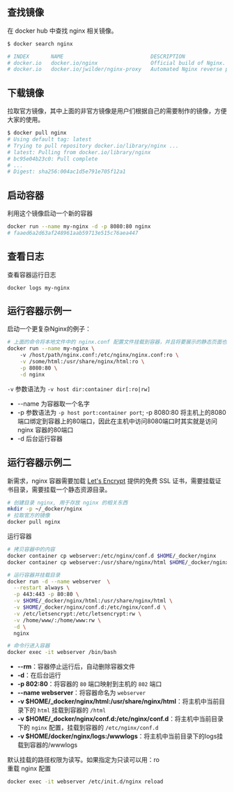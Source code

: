 
## 查找镜像

在 docker hub 中查找 nginx 相关镜像。

```bash
$ docker search nginx

# INDEX       NAME                            DESCRIPTION                                     STARS     OFFICIAL   AUTOMATED
# docker.io   docker.io/nginx                 Official build of Nginx.                        7006      [OK]
# docker.io   docker.io/jwilder/nginx-proxy   Automated Nginx reverse proxy for docker c...   1137                 [OK]
```

## 下载镜像

拉取官方镜像，其中上面的非官方镜像是用户们根据自己的需要制作的镜像，方便大家的使用。

```bash
$ docker pull nginx
# Using default tag: latest
# Trying to pull repository docker.io/library/nginx ...
# latest: Pulling from docker.io/library/nginx
# bc95e04b23c0: Pull complete
# ...
# Digest: sha256:004ac1d5e791e705f12a1
```

## 启动容器

利用这个镜像启动一个新的容器

```bash
docker run --name my-nginx -d -p 8080:80 nginx
# faaed6a2d63af248961aab59713e515c76aea447
```

## 查看日志

查看容器运行日志

```
docker logs my-nginx
```

## 运行容器示例一

启动一个更复杂Nginx的例子：

```bash
# 上面的命令将本地文件中的 nginx.conf 配置文件挂载到容器，并且将要展示的静态页面也挂载到容器。
docker run --name my-nginx \ 
    -v /host/path/nginx.conf:/etc/nginx/nginx.conf:ro \
    -v /some/html:/usr/share/nginx/html:ro \
    -p 8080:80 \
    -d nginx
```

`-v` 参数语法为 `-v host dir:container dir[:ro|rw]`

- --name 为容器取一个名字
- -p 参数语法为 `-p host port:container port`; -p 8080:80 将主机上的8080端口绑定到容器上的80端口，因此在主机中访问8080端口时其实就是访问 nginx 容器的80端口
- -d 后台运行容器

## 运行容器示例二

新需求，nginx 容器需要加载 [Let's Encrypt](https://www.sslforfree.com/) 提供的免费 SSL 证书，需要挂载证书目录，需要挂载一个静态资源目录。

```bash
# 创建目录 nginx, 用于存放 nginx 的相关东西
mkdir -p ~/_docker/nginx
# 拉取官方的镜像
docker pull nginx
```

运行容器

```bash
# 拷贝容器中的内容
docker container cp webserver:/etc/nginx/conf.d $HOME/_docker/nginx
docker container cp webserver:/usr/share/nginx/html $HOME/_docker/nginx

# 运行容器并挂载目录
docker run -d --name webserver  \
  --restart always \
  -p 443:443 -p 80:80 \
  -v $HOME/_docker/nginx/html:/usr/share/nginx/html \
  -v $HOME/_docker/nginx/conf.d:/etc/nginx/conf.d \
  -v /etc/letsencrypt:/etc/letsencrypt:rw \
  -v /home/www/:/home/www:rw \
  -d \
  nginx

# 命令行进入容器
docker exec -it webserver /bin/bash
```

- **--rm**：容器停止运行后，自动删除容器文件
- **-d**：在后台运行
- **-p 802:80**：将容器的 `80` 端口映射到主机的 `802` 端口
- **--name webserver**：将容器命名为 `webserver`
- **-v $HOME/_docker/nginx/html:/usr/share/nginx/html**：将主机中当前目录下的 `html` 挂载到容器的 `/html` 
- **-v $HOME/_docker/nginx/conf.d:/etc/nginx/conf.d**：将主机中当前目录下的 `nginx` 配置，挂载到容器的 `/etc/nginx/conf.d`
- **-v $HOME/docker/nginx/logs:/wwwlogs**：将主机中当前目录下的logs挂载到容器的/wwwlogs

默认挂载的路径权限为读写。如果指定为只读可以用：ro   
重载 nginx 配置

```bash
docker exec -it webserver /etc/init.d/nginx reload
```
